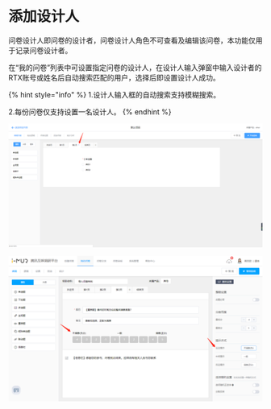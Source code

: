# 添加设计人

问卷设计人即问卷的设计者，问卷设计人角色不可查看及编辑该问卷，本功能仅用于记录问卷设计者。

在“我的问卷”列表中可设置指定问卷的设计人，在设计人输入弹窗中输入设计者的RTX账号或姓名后自动搜索匹配的用户，选择后即设置设计人成功。

{% hint style="info" %}
1.设计人输入框的自动搜索支持模糊搜索。

2.每份问卷仅支持设置一名设计人。
{% endhint %}

![&#x6DFB;&#x52A0;&#x8BBE;&#x8BA1;&#x4EBA;&#x5165;&#x53E3;](../../.gitbook/assets/image%20%2849%29.png)

![&#x6DFB;&#x52A0;&#x8BBE;&#x8BA1;&#x4EBA;&#x5F39;&#x7A97;](../../.gitbook/assets/image%20%28251%29.png)




